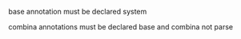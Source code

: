 base annotation must be declared system

combina annotations must be declared base and combina not parse